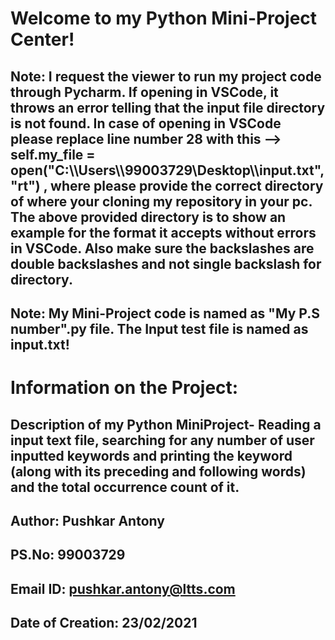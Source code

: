 # Welcome to my Python Mini-Project Center!
## Note: I request the viewer to run my project code through Pycharm. If opening in VSCode, it throws an error telling that the input file directory is not found. In case of opening in VSCode please replace line number 28 with this --> self.my_file = open("C:\\\Users\\\99003729\\Desktop\\\input.txt", "rt") , where please provide the correct directory of where your cloning my repository in your pc. The above provided directory is to show an example for the format it accepts without errors in VSCode. Also make sure the backslashes are double backslashes and not single backslash for directory.
## Note: My Mini-Project code is named as "My P.S number".py file. The Input test file is named as input.txt!

# Information on the Project:
## Description of my Python MiniProject- Reading a input text file, searching for any number of user inputted keywords and printing the keyword (along with its preceding and following words) and the total occurrence count of it.
## Author: Pushkar Antony
## PS.No: 99003729
## Email ID: pushkar.antony@ltts.com
## Date of Creation: 23/02/2021
